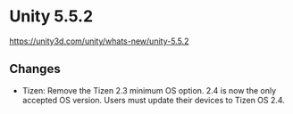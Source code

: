 # Unity 5.5.2
https://unity3d.com/unity/whats-new/unity-5.5.2

## Changes

<ul>
<li>Tizen: Remove the Tizen 2.3 minimum OS option. 2.4 is now the only accepted OS version. Users must update their devices to Tizen OS 2.4.</li>
</ul>

